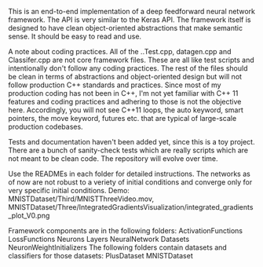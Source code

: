 This is an end-to-end implementation of a deep feedforward neural network framework. The API is very similar to the Keras API. The framework itself is designed to have clean object-oriented abstractions that make semantic sense. It should be easy to read and use.

A note about coding practices. All of the ..Test.cpp, datagen.cpp and Classifer.cpp are not core framework files. These are all like test scripts and intentionally don't follow any coding practices. The rest of the files should be clean in terms of abstractions and object-oriented design but will not follow production C++ standards and practices. Since most of my production coding has not been in C++, I'm not yet familiar with C++ 11 features and coding practices and adhering to those is not the objective here. Accordingly, you will not see C++11 loops, the auto keyword, smart pointers, the move keyword, futures etc. that are typical of large-scale production codebases.

Tests and documentation haven't been added yet, since this is a toy project. There are a bunch of sanity-check tests which are really scripts which are not meant to be clean code. The repository will evolve over time.

Use the READMEs in each folder for detailed instructions. The networks as of now are not robust to a veriety of initial conditions and converge only for very specific initial conditions. Demo: MNISTDataset/Third/MNISTThreeVideo.mov, MNISTDataset/Three/IntegratedGradientsVisualization/integrated_gradients_plot_V0.png

Framework components are in the following folders:
	ActivationFunctions
	LossFunctions
	Neurons
	Layers
	NeuralNetwork
	Datasets
	NeuronWeightInitializers
The following folders contain datasets and classifiers for those datasets:
	PlusDataset
	MNISTDataset